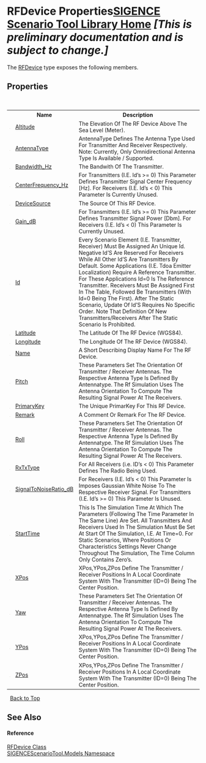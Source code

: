 # RFDevice Properties<a href="https://github.com/ObiWanLansi/SIGENCE-Scenario-Tool">SIGENCE Scenario Tool Library Home</a> _**\[This is preliminary documentation and is subject to change.\]**_

The <a href="a824a6f0-dedb-4d3f-8139-8c48872258ae.md">RFDevice</a> type exposes the following members.


## Properties
&nbsp;<table><tr><th></th><th>Name</th><th>Description</th></tr><tr><td>![Public property](media/pubproperty.gif "Public property")</td><td><a href="74c26b8c-68fa-5e84-3a47-82333217564d.md">Altitude</a></td><td>
The Elevation Of The RF Device Above The Sea Level (Meter).</td></tr><tr><td>![Public property](media/pubproperty.gif "Public property")</td><td><a href="3d955478-f782-f68b-b28a-5a1033b3dc48.md">AntennaType</a></td><td>
AntennaType Defines The Antenna Type Used For Transmitter And Receiver Respectively. Note: Currently, Only Omnidirectional Antenna Type Is Available / Supported.</td></tr><tr><td>![Public property](media/pubproperty.gif "Public property")</td><td><a href="01b2cabc-15cb-9286-5761-57d14ced4221.md">Bandwidth_Hz</a></td><td>
The Bandwith Of The Transmitter.</td></tr><tr><td>![Public property](media/pubproperty.gif "Public property")</td><td><a href="0860cd41-d25c-20af-7f5e-856c1a4272a9.md">CenterFrequency_Hz</a></td><td>
For Transmitters (I.E. Id’s >= 0) This Parameter Defines Transmitter Signal Center Frequency [Hz]. For Receivers (I.E. Id’s < 0) This Parameter Is Currently Unused.</td></tr><tr><td>![Public property](media/pubproperty.gif "Public property")</td><td><a href="c569f686-d047-c4bf-34f6-86b03bb2688b.md">DeviceSource</a></td><td>
The Source Of This RF Device.</td></tr><tr><td>![Public property](media/pubproperty.gif "Public property")</td><td><a href="a2c6433a-ee56-456e-2bc1-5c5e52a3355b.md">Gain_dB</a></td><td>
For Transmitters (I.E. Id’s >= 0) This Parameter Defines Transmitter Signal Power [Dbm]. For Receivers (I.E. Id’s < 0) This Parameter Is Currently Unused.</td></tr><tr><td>![Public property](media/pubproperty.gif "Public property")</td><td><a href="c85cca84-5d3e-6cea-2922-cdde4f51a159.md">Id</a></td><td>
Every Scenario Element (I.E. Transmitter, Receiver) Must Be Assigned An Unique Id. Negative Id’S Are Reserved For Receivers While All Other Id’S Are Transmitters By Default. Some Applications (I.E. Tdoa Emitter Localization) Require A Reference Transmitter. For These Applications Id=0 Is The Reference Transmitter. Receivers Must Be Assigned First In The Table, Followed Be Transmitters (With Id=0 Being The First). After The Static Scenario, Update Of Id’S Requires No Specific Order. Note That Definition Of New Transmitters/Receivers After The Static Scenario Is Prohibited.</td></tr><tr><td>![Public property](media/pubproperty.gif "Public property")</td><td><a href="ca45fa2b-685e-d3da-fdf2-73c720affe09.md">Latitude</a></td><td>
The Latitude Of The RF Device (WGS84).</td></tr><tr><td>![Public property](media/pubproperty.gif "Public property")</td><td><a href="eaf5a936-0d9f-e8ed-0a18-e8469540dfa1.md">Longitude</a></td><td>
The Longitude Of The RF Device (WGS84).</td></tr><tr><td>![Public property](media/pubproperty.gif "Public property")</td><td><a href="4b6e9d31-911b-f451-852c-9eb9ee8b01c2.md">Name</a></td><td>
A Short Describing Display Name For The RF Device.</td></tr><tr><td>![Public property](media/pubproperty.gif "Public property")</td><td><a href="173e79fc-1bb2-2dfb-b052-7e15a80bf872.md">Pitch</a></td><td>
These Parameters Set The Orientation Of Transmitter / Receiver Antennas. The Respective Antenna Type Is Defined By Antennatype. The Rf Simulation Uses The Antenna Orientation To Compute The Resulting Signal Power At The Receivers.</td></tr><tr><td>![Public property](media/pubproperty.gif "Public property")</td><td><a href="02c41820-a490-1a2d-609c-b66e80c6cc98.md">PrimaryKey</a></td><td>
The Unique PrimarKey For This RF Device.</td></tr><tr><td>![Public property](media/pubproperty.gif "Public property")</td><td><a href="a9b5f477-9be5-e3ea-35dd-5c6e6b7f4ddc.md">Remark</a></td><td>
A Comment Or Remark For The RF Device.</td></tr><tr><td>![Public property](media/pubproperty.gif "Public property")</td><td><a href="fe929b77-7074-c16e-271a-d5e09252c1c5.md">Roll</a></td><td>
These Parameters Set The Orientation Of Transmitter / Receiver Antennas. The Respective Antenna Type Is Defined By Antennatype. The Rf Simulation Uses The Antenna Orientation To Compute The Resulting Signal Power At The Receivers.</td></tr><tr><td>![Public property](media/pubproperty.gif "Public property")</td><td><a href="7ef62194-90cf-7203-9628-50999aa63ad6.md">RxTxType</a></td><td>
For All Receivers (i.e. ID’s < 0) This Parameter Defines The Radio Being Used.</td></tr><tr><td>![Public property](media/pubproperty.gif "Public property")</td><td><a href="50f74278-0845-d3dc-ec12-e6e4d4bb91e6.md">SignalToNoiseRatio_dB</a></td><td>
For Receivers (I.E. Id’s < 0) This Parameter Is Imposes Gaussian White Noise To The Respective Receiver Signal. For Transmitters (I.E. Id’s >= 0) This Parameter Is Unused.</td></tr><tr><td>![Public property](media/pubproperty.gif "Public property")</td><td><a href="c828838a-b284-9d74-65d6-185712701c74.md">StartTime</a></td><td>
This Is The Simulation Time At Which The Parameters (Following The Time Parameter In The Same Line) Are Set. All Transmitters And Receivers Used In The Simulation Must Be Set At Start Of The Simulation, I.E. At Time=0. For Static Scenarios, Where Positions Or Characteristics Settings Never Change Throughout The Simulation, The Time Column Only Contains Zero’s.</td></tr><tr><td>![Public property](media/pubproperty.gif "Public property")</td><td><a href="2a21e773-935a-951d-3a5b-b60b17820039.md">XPos</a></td><td>
XPos,YPos,ZPos Define The Transmitter / Receiver Positions In A Local Coordinate System With The Transmitter (ID=0) Being The Center Position.</td></tr><tr><td>![Public property](media/pubproperty.gif "Public property")</td><td><a href="9c1534bc-686b-c766-f572-76b75cbe0b10.md">Yaw</a></td><td>
These Parameters Set The Orientation Of Transmitter / Receiver Antennas. The Respective Antenna Type Is Defined By Antennatype. The Rf Simulation Uses The Antenna Orientation To Compute The Resulting Signal Power At The Receivers.</td></tr><tr><td>![Public property](media/pubproperty.gif "Public property")</td><td><a href="aaa2a301-6ea4-97cf-2f8a-128949df280d.md">YPos</a></td><td>
XPos,YPos,ZPos Define The Transmitter / Receiver Positions In A Local Coordinate System With The Transmitter (ID=0) Being The Center Position.</td></tr><tr><td>![Public property](media/pubproperty.gif "Public property")</td><td><a href="8ed52b3d-5722-1f85-bdd0-011716ed2c0f.md">ZPos</a></td><td>
XPos,YPos,ZPos Define The Transmitter / Receiver Positions In A Local Coordinate System With The Transmitter (ID=0) Being The Center Position.</td></tr></table>&nbsp;
<a href="#rfdevice-properties">Back to Top</a>

## See Also


#### Reference
<a href="a824a6f0-dedb-4d3f-8139-8c48872258ae.md">RFDevice Class</a><br /><a href="f93b21e6-e11a-5c2f-6a3f-e615945fd019.md">SIGENCEScenarioTool.Models Namespace</a><br />